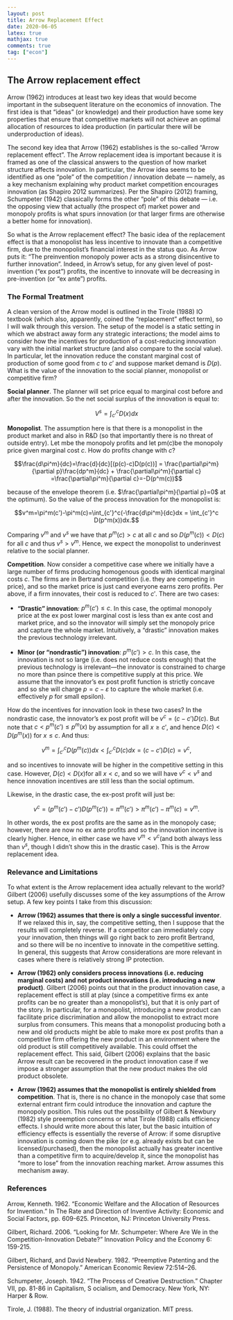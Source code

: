 ```yaml
---
layout: post
title: Arrow Replacement Effect
date: 2020-06-05
latex: true
mathjax: true
comments: true
tag: ["econ"]
---
```


## The Arrow replacement effect

Arrow (1962) introduces at least two key ideas that would become important in the subsequent literature on the economics of innovation. The first idea is that “ideas” (or knowledge) and their production have some key properties that ensure that competitive markets will not achieve an optimal allocation of resources to idea production (in particular there will be underproduction of ideas).

The second key idea that Arrow (1962) establishes is the so-called “Arrow replacement effect”. The Arrow replacement idea is important because it is framed as one of the classical answers to the question of how market structure affects innovation. In particular, the Arrow idea seems to be identified as one “pole” of the competition / innovation debate — namely, as a key mechanism explaining why product market competition encourages innovation (as Shapiro 2012 summarizes). Per the Shapiro (2012) framing, Schumpeter (1942) classically forms the other “pole” of this debate — i.e. the opposing view that actually (the prospect of) market power and monopoly profits is what spurs innovation (or that larger firms are otherwise a better home for innovation).

So what is the Arrow replacement effect? The basic idea of the replacement effect is that a monopolist has less incentive to innovate than a competitive firm, due to the monopolist’s financial interest in the status quo. As Arrow puts it: “The preinvention monopoly power acts as a strong disincentive to further innovation”. Indeed, in Arrow’s setup, for any given level of post-invention (“ex post”) profits, the incentive to innovate will be decreasing in pre-invention (or “ex ante”) profits.

### The Formal Treatment

A clean version of the Arrow model is outlined in the Tirole (1988) IO textbook (which also, apparently, coined the “replacement” effect term), so I will walk through this version. The setup of the model is a static setting in which we abstract away form any strategic interactions; the model aims to consider how the incentives for production of a cost-reducing innovation vary with the initial market structure (and also compare to the social value). In particular, let the innovation reduce the constant marginal cost of production of some good from $c$ to $c'$ and suppose market demand is $D(p)$. What is the value of the innovation to the social planner, monopolist or competitive firm?

**Social planner**. The planner will set price equal to marginal cost before and after the innovation. So the net social surplus of the innovation is equal to:

$$V^s = \int_{c'}^cD(x)dx$$

**Monopolist**. The assumption here is that there is a monopolist in the product market and also in R&D (so that importantly there is no threat of outside entry). Let mbe the monopoly profits and let pm(c)be the monopoly price given marginal cost $c$. How do profits change with $c$?

$$\frac{d\pi^m}{dc}=\frac{d}{dc}[(p(c)-c)D(p(c))] = \frac{\partial\pi^m}{\partial p}\frac{dp^m}{dc} + \frac{\partial\pi^m}{\partial c} =\frac{\partial\pi^m}{\partial c}=-D(p^m(c))$$

because of the envelope theorem (i.e. $\frac{\partial\pi^m}{\partial p}=0$ at the optimum). So the value of the process innovation for the monopolist is:

$$v^m=\pi^m(c')-\pi^m(c)=\int_{c'}^c(-\frac{d\pi^m}{dc}dx = \int_{c'}^c D(p^m(x))dx.$$

Comparing $v^m$ and $v^s$ we have that $p^m(c) > c$ at all $c$ and so $D(p^m(c))<D(c)$ for all $c$ and thus $v^s > v^m$. Hence, we expect the monopolist to underinvest relative to the social planner.

**Competition**. Now consider a competitive case where we initially have a large number of firms producing homogenous goods with identical marginal costs $c$. The firms are in Bertrand competition (i.e. they are competing in price), and so the market price is just cand everyone earns zero profits. Per above, if a firm innovates, their cost is reduced to $c'$. There are two cases:

- **“Drastic” innovation**: $p^m(c') \leq c$. In this case, the optimal monopoly price at the ex post lower marginal cost is less than ex ante cost and market price, and so the innovator will simply set the monopoly price and capture the whole market. Intuitively, a “drastic” innovation makes the previous technology irrelevant.

- **Minor (or “nondrastic”) innovation**: $p^m(c')>c$. In this case, the innovation is not so large (i.e. does not reduce costs enough) that the previous technology is irrelevant—the innovator is constrained to charge no more than psince there is competitive supply at this price. We assume that the innovator’s ex post profit function is strictly concave and so she will charge $p=c-\varepsilon$ to capture the whole market (i.e. effectively $p$ for small epsilon).

How do the incentives for innovation look in these two cases? In the nondrastic case, the innovator’s ex post profit will be $v^c=(c-c')D(c)$. But note that $c < p^m(c') \leq p^m(x)$ by assumption for all $x \geq c'$, and hence $D(c)<D(p^m(x))$ for $x\leq c$. And thus:

$$v^m=\int_{c'}^c D(p^m(c))dx < \int_{c'}^c D(c)dx =(c-c')D(c) =v^c,$$

and so incentives to innovate will be higher in the competitive setting in this case. However, $D(c) < D(x)$for all $x<c$, and so we will have $v^c<v^s$ and hence innovation incentives are still less than the social optimum.

Likewise, in the drastic case, the ex-post profit will just be:

$$v^c=(p^m(c')-c')D(p^m(c'))=\pi^m(c') > \pi^m(c')-\pi^m(c)=v^m.$$

In other words, the ex post profits are the same as in the monopoly case; however, there are now no ex ante profits and so the innovation incentive is clearly higher. Hence, in either case we have $v^m<v^c$(and both always less than $v^s$, though I didn’t show this in the drastic case). This is the Arrow replacement idea.

### Relevance and Limitations

To what extent is the Arrow replacement idea actually relevant to the world? Gilbert (2006) usefully discusses some of the key assumptions of the Arrow setup. A few key points I take from this discussion:

- **Arrow (1962) assumes that there is only a single successful inventor**. If we relaxed this in, say, the competitive setting, then I suppose that the results will completely reverse. If a competitor can immediately copy your innovation, then things will go right back to zero profit Bertrand, and so there will be no incentive to innovate in the competitive setting. In general, this suggests that Arrow considerations are more relevant in cases where there is relatively strong IP protection.

- **Arrow (1962) only considers process innovations (i.e. reducing marginal costs) and not product innovations (i.e. introducing a new product)**. Gilbert (2006) points out that in the product innovation case, a replacement effect is still at play (since a competitive firms ex ante profits can be no greater than a monopolist’s), but that it is only part of the story. In particular, for a monopolist, introducing a new product can facilitate price discrimination and allow the monopolist to extract more surplus from consumers. This means that a monopolist producing both a new and old products might be able to make more ex post profits than a competitive firm offering the new product in an environment where the old product is still competitively available. This could offset the replacement effect. This said, Gilbert (2006) explains that the basic Arrow result can be recovered in the product innovation case if we impose a stronger assumption that the new product makes the old product obsolete.

- **Arrow (1962) assumes that the monopolist is entirely shielded from competition**. That is, there is no chance in the monopoly case that some external entrant firm could introduce the innovation and capture the monopoly position. This rules out the possibility of Gilbert & Newbury (1982) style preemption concerns or what Tirole (1988) calls efficiency effects. I should write more about this later, but the basic intuition of efficiency effects is essentially the reverse of Arrow: if some disruptive innovation is coming down the pike (or e.g. already exists but can be licensed/purchased), then the monopolist actually has greater incentive than a competitive firm to acquire/develop it, since the monopolist has “more to lose” from the innovation reaching market. Arrow assumes this mechanism away.

### References

Arrow, Kenneth. 1962. “Economic Welfare and the Allocation of Resources for Invention.” In The Rate and Direction of Inventive Activity: Economic and Social Factors, pp. 609-625. Princeton, NJ: Princeton University Press.

Gilbert, Richard. 2006. “Looking for Mr. Schumpeter: Where Are We in the Competition-Innovation Debate?” Innovation Policy and the Economy 6: 159-215.

Gilbert, Richard, and David
Newbery. 1982. “Preemptive Patenting and the Persistence of Monopoly.” American Economic Review 72:514–26.

Schumpeter, Joseph. 1942. “The Process of Creative Destruction.” Chapter VII, pp. 81-86 in Capitalism, S ocialism, and Democracy. New York, NY: Harper & Row.

Tirole, J. (1988). The theory of industrial organization. MIT press.

